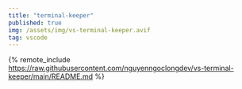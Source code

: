 ```yaml
---
title: "terminal-keeper"
published: true
img: /assets/img/vs-terminal-keeper.avif
tag: vscode
---
```


{% remote_include https://raw.githubusercontent.com/nguyenngoclongdev/vs-terminal-keeper/main/README.md %}
